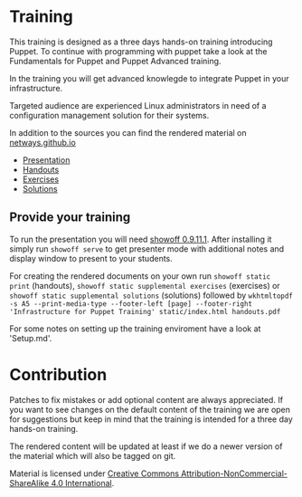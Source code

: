 # Training

This training is designed as a three days hands-on training introducing Puppet. To continue
with programming with puppet take a look at the Fundamentals for Puppet and Puppet Advanced training. 

In the training you will get advanced knowlegde to integrate Puppet in your infrastructure.

Targeted audience are experienced Linux administrators in need of a configuration management
solution for their systems.

In addition to the sources you can find the rendered material on 
[netways.github.io](https://netways.github.io/NETWAYS/infrastructure4puppet-training)

* [Presentation](https://netways.github.io/infrastructure4puppet-training)
* [Handouts](https://github.com/NETWAYS/infrastructure4puppet-training/releases/download/v1.0/infrastructure4puppet-training-handouts.pdf)
* [Exercises](https://github.com/NETWAYS/infrastructure4puppet-training/releases/download/v1.0/infrastructure4puppet-training-exercises.pdf)
* [Solutions](https://github.com/NETWAYS/infrastructure4puppet-training/releases/download/v1.0/infrastructure4puppet-training-solutions.pdf)

## Provide your training

To run the presentation you will need [showoff 0.9.11.1](https://rubygems.org/gems/showoff/versions/0.9.11.1).
After installing it simply run `showoff serve` to get presenter mode with additional notes
and display window to present to your students.

For creating the rendered documents on your own run `showoff static print` (handouts),
`showoff static supplemental exercises` (exercises) or `showoff static supplemental solutions`
(solutions) followed by 
`wkhtmltopdf -s A5 --print-media-type --footer-left [page] --footer-right 'Infrastructure for Puppet Training' static/index.html handouts.pdf`

For some notes on setting up the training enviroment have a look at 'Setup.md'.

# Contribution

Patches to fix mistakes or add optional content are always appreciated. If you want to see
changes on the default content of the training we are open for suggestions but keep in mind
that the training is intended for a three day hands-on training.

The rendered content will be updated at least if we do a newer version of the material which
will also be tagged on git.

Material is licensed under [Creative Commons Attribution-NonCommercial-ShareAlike 4.0 International](http://creativecommons.org/licenses/by-nc-sa/4.0/).
